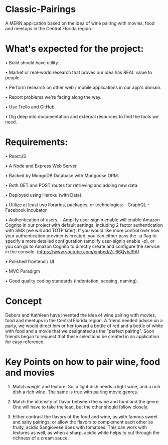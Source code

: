 # Classic-Pairings
A MERN application based on the idea of wine pairing with movies, food and meetups in the Central Florida region.

# What's expected for the project:
•	Build should have utility.

•	Market or real-world research that proves our idea has REAL value to people.

•	Perform research on other web / mobile applications in our app's domain.

•	Report problems we're facing along the way.

•	Use Trello and GitHub.

•	Dig deep into documentation and external resources to find the tools we need.

# Requirements:
•	ReactJS

•	A Node and Express Web Server.

•	Backed by MongoDB Database with Mongoose ORM.

•	Both GET and POST routes for retrieving and adding new data.

•	Deployed using Heroku (with Data).

•	Utilize at least two libraries, packages, or technologies:
    - GraphQL
    - Facebook Incubator

•	Authentication of users.
    - Amplify user-signin enable will enable Amazon Cognito in our project with default settings, including 2 factor authentication with SMS (we will add TOTP later). If you would like more control over how your authentication provider is created, you can either pass the -p flag to specify a more detailed configuration (amplify user-signin enable -p), or you can go to Amazon Cognito to directly create and configure the service in the console. (https://www.youtube.com/embed/Zi-66QybJ9A)

•	Polished frontend / UI

•	MVC Paradigm

•	Good quality coding standards (indentation, scoping, naming).

# Concept
Debora and Kathleen have invented the idea of wine pairing with movies, food and meetups in the Central Florida region. A friend needed advice on a party, we would direct him or her toward a bottle of red and a bottle of white with food and a movie that we designated as the "perfect pairing". Soon friends began to request that these selections be created in an application for easy reference.

# Key Points on how to pair wine, food and movies
1) Match weight and texture: So, a light dish needs a light wine, and a rich dish a rich wine. The same is true with pairing movie genres.

2) Match the intensity of flavor between the wine and food and the genre. One will have to take the lead, but the other should follow closely. 

3) Either contrast the flavors of the food and wine, as with famous sweet and salty pairings, or allow the flavors to complement each other as fruity, acidic Sangiovese does with tomatoes. This can work with textures as well, as when a sharp, acidic white helps to cut through the richness of a cream sauce.
